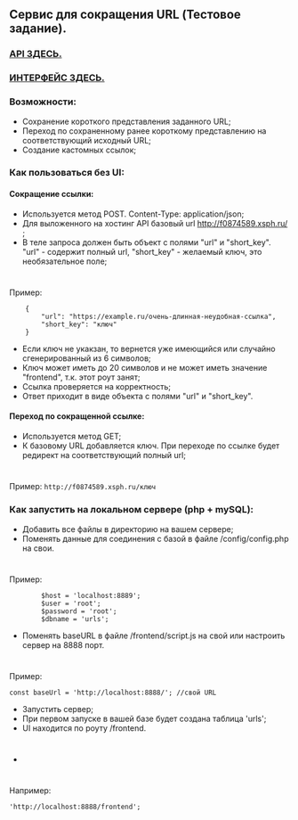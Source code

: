 ## Cервис для сокращения URL (Тестовое задание).

### [API ЗДЕСЬ.](http://f0874589.xsph.ru/)
### [ИНТЕРФЕЙС ЗДЕСЬ.](http://f0874589.xsph.ru/frontend/)

### Возможности: 
- Сохранение короткого представления заданного URL;
- Переход по сохраненному ранее короткому представлению на соответствующий исходный URL;
- Создание кастомных ссылок;

### Как пользоваться без UI:

#### Сокращение ссылки:
- Используется метод POST. Content-Type: application/json;
- Для выложенного на хостинг API базовый url http://f0874589.xsph.ru/ ;
- В теле запроса должен быть объект с полями "url" и "short_key". "url" - содержит полный url, "short_key" - желаемый ключ, это необязательное поле;
#
Пример:
````
    {
        "url": "https://example.ru/очень-длинная-неудобная-ссылка",
        "short_key": "ключ"
    }
````
- Если ключ не укакзан, то вернется уже имеющийся или случайно сгенерированный из 6 символов;
- Ключ может иметь до 20 символов и не может иметь значение "frontend", т.к. этот роут занят;
- Ссылка проверяется на корректность;
- Ответ приходит в виде объекта с полями "url" и "short_key".

#### Переход по сокращенной ссылке:
- Используется метод GET;
- К базовому URL добавляется ключ. При переходе по ссылке будет редирект на соответствующий полный url;
#
Пример: 
```` http://f0874589.xsph.ru/ключ ````

### Как запустить на локальном сервере (php + mySQL):
- Добавить все файлы в директорию на вашем сервере;
- Поменять данные для соединения с базой в файле /config/config.php на свои.
#
Пример:
````
        $host = 'localhost:8889'; 
        $user = 'root'; 
        $password = 'root';
        $dbname = 'urls';
````
- Поменять baseURL в файле /frontend/script.js на свой или настроить сервер на 8888 порт.
#
Пример:
````
const baseUrl = 'http://localhost:8888/'; //свой URL
````
- Запустить сервер;
- При первом запуске в вашей базе будет создана таблица 'urls';
- UI находится по роуту /frontend.
- #
Например:
````
'http://localhost:8888/frontend';
````
